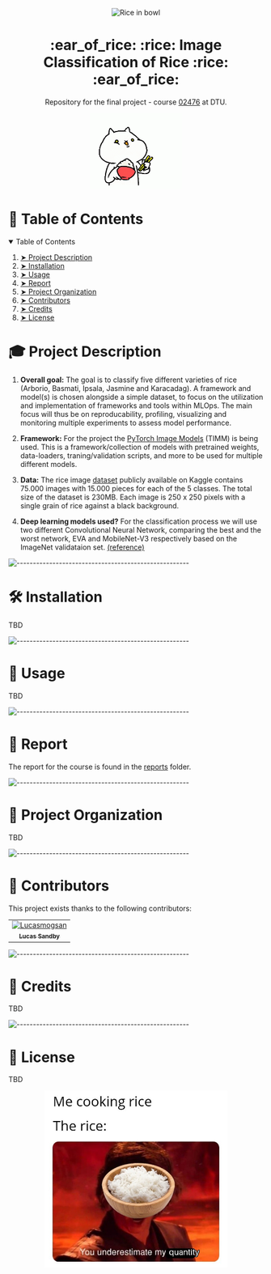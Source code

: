 <p align="center"> 
  <img src="assets/rice_in_bowl.png" alt="Rice in bowl" width="100px">
</p>

<p align="center">
    <h1 align="center">:ear_of_rice: :rice: Image Classification of Rice :rice: :ear_of_rice: </h1>
    <p align="center">Repository for the final project - course <a href="https://kurser.dtu.dk/course/02476">02476</a> at DTU.</p>
</p>

<p align="center"> 
  <img src="assets/rice_eater.gif" alt="Animated gif rice eater" height="150">
</p>

# :book: Table of Contents

<details open="open">
  <summary>Table of Contents</summary>
  <ol>
    <li><a href="#mortar_board-project-description"> ➤ Project Description</a></li>
    <li><a href="#hammer_and_wrench-installation"> ➤ Installation</a></li>
    <li><a href="#rocket-usage"> ➤ Usage</a></li>
    <li><a href="#scroll-report"> ➤ Report </a></li>
    <li><a href="#file_folder-project-organization"> ➤ Project Organization </a></li>
    <li><a href="#wave-contributors"> ➤ Contributors </a></li>
    <li><a href="#pray-credits"> ➤ Credits </a></li>
    <li><a href="#key-license"> ➤ License </a></li>
  </ol>
</details>


# :mortar_board: Project Description

1. **Overall goal:**
The goal is to classify five different varieties of rice (Arborio, Basmati, Ipsala, Jasmine and Karacadag). A framework and model(s) is chosen alongside a simple dataset, to focus on the utilization and implementation of frameworks and tools within MLOps. The main focus will thus be on reproducability, profiling, visualizing and monitoring multiple experiments to assess model performance.

2. **Framework:**
For the project the [PyTorch Image Models](https://github.com/huggingface/pytorch-image-models) (TIMM) is being used. This is a framework/collection of models with pretrained weights, data-loaders, traning/validation scripts, and more to be used for multiple different models.

3. **Data:**
The rice image [dataset](https://www.kaggle.com/datasets/muratkokludataset/rice-image-dataset/data) publicly available on Kaggle contains 75.000 images with 15.000 pieces for each of the 5 classes. The total size of the dataset is 230MB. Each image is 250 x 250 pixels with a single grain of rice against a black background.

4. **Deep learning models used?**
For the classification process we will use two different Convolutional Neural Network, comparing the best and the worst network, EVA and MobileNet-V3 respectively based on the ImageNet validataion set. [(reference)](https://github.com/huggingface/pytorch-image-models/blob/main/results/results-imagenetv2-matched-frequency.csv)

![-----------------------------------------------------](https://raw.githubusercontent.com/andreasbm/readme/master/assets/lines/rainbow.png)

# :hammer_and_wrench: Installation
TBD

![-----------------------------------------------------](https://raw.githubusercontent.com/andreasbm/readme/master/assets/lines/rainbow.png)

# :rocket: Usage
TBD

![-----------------------------------------------------](https://raw.githubusercontent.com/andreasbm/readme/master/assets/lines/rainbow.png)

# :scroll: Report
The report for the course is found in the [reports](reports/) folder.

![-----------------------------------------------------](https://raw.githubusercontent.com/andreasbm/readme/master/assets/lines/rainbow.png)

# :file_folder: Project Organization
TBD

![-----------------------------------------------------](https://raw.githubusercontent.com/andreasbm/readme/master/assets/lines/rainbow.png)

# :wave: Contributors
This project exists thanks to the following contributors:

<!-- readme: contributors -start -->
<table>
<tr>
    <td align="center">
        <a href="https://github.com/Lucasmogsan">
            <img src="https://avatars.githubusercontent.com/u/106976128?v=4" width="100;" alt="Lucasmogsan"/>
            <br />
            <sub><b>Lucas Sandby</b></sub>
        </a>
    </td></tr>
</table>
<!-- readme: contributors -end -->

![-----------------------------------------------------](https://raw.githubusercontent.com/andreasbm/readme/master/assets/lines/rainbow.png)

# :pray: Credits
TBD

![-----------------------------------------------------](https://raw.githubusercontent.com/andreasbm/readme/master/assets/lines/rainbow.png)

# :key: License
TBD

<p align="center"> 
  <img src="assets/rice_meme.jpg" alt="Rice meme" height="350">
</p>